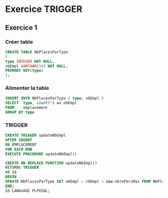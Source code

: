 
# Exercice TRIGGER

## Exercice 1

### Créer table
```SQL
CREATE TABLE NbPlacesParType
(
type INTEGER NOT NULL,
nbEmpl VARCHAR(50) NOT NULL,
PRIMARY KEY(type)
);
```

### Alimenter la table
```SQL
INSERT INTO NbPlacesParType ( type, nbEmpl )
SELECT  type, count(*) as nbEmpl
FROM    emplacement
GROUP BY type
```

### TRIGGER
```SQL
CREATE TRIGGER updateNbEmpl
AFTER INSERT
ON EMPLACEMENT
FOR EACH ROW
EXECUTE PROCEDURE updateNbEmpl()
```
```SQL
CREATE OR REPLACE FUNCTION updateNbEmpl()
RETURNS TRIGGER
AS $$
BEGIN
UPDATE NbPlacesParType SET nbEmpl = nbEmpl + new.nbrePersMax FROM NbPlacesParType WHERE type = new.TypeEmpl
END;
$$ LANGUAGE PLPGSQL;

```
